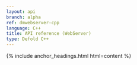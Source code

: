 ```yaml
---
layout: api
branch: alpha
ref: dmwebserver-cpp
language: C++
title: API reference (WebServer)
type: Defold C++
---
```

{% include anchor_headings.html html=content %}
